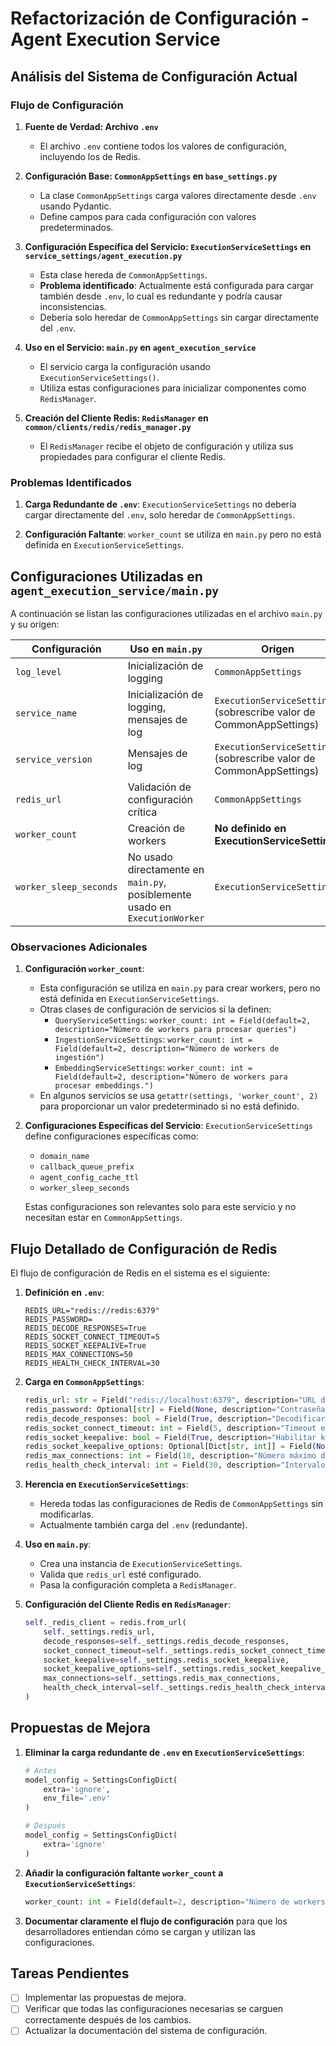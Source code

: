 # Refactorización de Configuración - Agent Execution Service

## Análisis del Sistema de Configuración Actual

### Flujo de Configuración

1. **Fuente de Verdad: Archivo `.env`**
   - El archivo `.env` contiene todos los valores de configuración, incluyendo los de Redis.

2. **Configuración Base: `CommonAppSettings` en `base_settings.py`**
   - La clase `CommonAppSettings` carga valores directamente desde `.env` usando Pydantic.
   - Define campos para cada configuración con valores predeterminados.

3. **Configuración Específica del Servicio: `ExecutionServiceSettings` en `service_settings/agent_execution.py`**
   - Esta clase hereda de `CommonAppSettings`.
   - **Problema identificado**: Actualmente está configurada para cargar también desde `.env`, lo cual es redundante y podría causar inconsistencias.
   - Debería solo heredar de `CommonAppSettings` sin cargar directamente del `.env`.

4. **Uso en el Servicio: `main.py` en `agent_execution_service`**
   - El servicio carga la configuración usando `ExecutionServiceSettings()`.
   - Utiliza estas configuraciones para inicializar componentes como `RedisManager`.

5. **Creación del Cliente Redis: `RedisManager` en `common/clients/redis/redis_manager.py`**
   - El `RedisManager` recibe el objeto de configuración y utiliza sus propiedades para configurar el cliente Redis.

### Problemas Identificados

1. **Carga Redundante de `.env`**: `ExecutionServiceSettings` no debería cargar directamente del `.env`, solo heredar de `CommonAppSettings`.

2. **Configuración Faltante**: `worker_count` se utiliza en `main.py` pero no está definida en `ExecutionServiceSettings`.

## Configuraciones Utilizadas en `agent_execution_service/main.py`

A continuación se listan las configuraciones utilizadas en el archivo `main.py` y su origen:

| Configuración | Uso en `main.py` | Origen | Tipo |
|---------------|------------------|--------|------|
| `log_level` | Inicialización de logging | `CommonAppSettings` | Heredado |
| `service_name` | Inicialización de logging, mensajes de log | `ExecutionServiceSettings` (sobrescribe valor de CommonAppSettings) | Específico |
| `service_version` | Mensajes de log | `ExecutionServiceSettings` (sobrescribe valor de CommonAppSettings) | Específico |
| `redis_url` | Validación de configuración crítica | `CommonAppSettings` | Heredado |
| `worker_count` | Creación de workers | **No definido en ExecutionServiceSettings** | Faltante |
| `worker_sleep_seconds` | No usado directamente en `main.py`, posiblemente usado en `ExecutionWorker` | `ExecutionServiceSettings` | Específico |

### Observaciones Adicionales

1. **Configuración `worker_count`**: 
   - Esta configuración se utiliza en `main.py` para crear workers, pero no está definida en `ExecutionServiceSettings`.
   - Otras clases de configuración de servicios sí la definen:
     - `QueryServiceSettings`: `worker_count: int = Field(default=2, description="Número de workers para procesar queries")`
     - `IngestionServiceSettings`: `worker_count: int = Field(default=2, description="Número de workers de ingestión")`
     - `EmbeddingServiceSettings`: `worker_count: int = Field(default=2, description="Número de workers para procesar embeddings.")`
   - En algunos servicios se usa `getattr(settings, 'worker_count', 2)` para proporcionar un valor predeterminado si no está definido.

2. **Configuraciones Específicas del Servicio**: `ExecutionServiceSettings` define configuraciones específicas como:
   - `domain_name`
   - `callback_queue_prefix`
   - `agent_config_cache_ttl`
   - `worker_sleep_seconds`

   Estas configuraciones son relevantes solo para este servicio y no necesitan estar en `CommonAppSettings`.

## Flujo Detallado de Configuración de Redis

El flujo de configuración de Redis en el sistema es el siguiente:

1. **Definición en `.env`**:
   ```
   REDIS_URL="redis://redis:6379"
   REDIS_PASSWORD=
   REDIS_DECODE_RESPONSES=True
   REDIS_SOCKET_CONNECT_TIMEOUT=5
   REDIS_SOCKET_KEEPALIVE=True
   REDIS_MAX_CONNECTIONS=50
   REDIS_HEALTH_CHECK_INTERVAL=30
   ```

2. **Carga en `CommonAppSettings`**:
   ```python
   redis_url: str = Field("redis://localhost:6379", description="URL de conexión a Redis.")
   redis_password: Optional[str] = Field(None, description="Contraseña para Redis (si aplica).")
   redis_decode_responses: bool = Field(True, description="Decodificar respuestas de Redis a UTF-8.")
   redis_socket_connect_timeout: int = Field(5, description="Timeout en segundos para la conexión del socket de Redis.")
   redis_socket_keepalive: bool = Field(True, description="Habilitar keepalive para el socket de Redis.")
   redis_socket_keepalive_options: Optional[Dict[str, int]] = Field(None, description="Opciones de keepalive para el socket de Redis.")
   redis_max_connections: int = Field(10, description="Número máximo de conexiones en el pool de Redis.")
   redis_health_check_interval: int = Field(30, description="Intervalo en segundos para el health check de Redis.")
   ```

3. **Herencia en `ExecutionServiceSettings`**:
   - Hereda todas las configuraciones de Redis de `CommonAppSettings` sin modificarlas.
   - Actualmente también carga del `.env` (redundante).

4. **Uso en `main.py`**:
   - Crea una instancia de `ExecutionServiceSettings`.
   - Valida que `redis_url` esté configurado.
   - Pasa la configuración completa a `RedisManager`.

5. **Configuración del Cliente Redis en `RedisManager`**:
   ```python
   self._redis_client = redis.from_url(
       self._settings.redis_url,
       decode_responses=self._settings.redis_decode_responses,
       socket_connect_timeout=self._settings.redis_socket_connect_timeout,
       socket_keepalive=self._settings.redis_socket_keepalive,
       socket_keepalive_options=self._settings.redis_socket_keepalive_options,
       max_connections=self._settings.redis_max_connections,
       health_check_interval=self._settings.redis_health_check_interval
   )
   ```

## Propuestas de Mejora

1. **Eliminar la carga redundante de `.env` en `ExecutionServiceSettings`**:
   ```python
   # Antes
   model_config = SettingsConfigDict(
       extra='ignore',
       env_file='.env'
   )
   
   # Después
   model_config = SettingsConfigDict(
       extra='ignore'
   )
   ```

2. **Añadir la configuración faltante `worker_count` a `ExecutionServiceSettings`**:
   ```python
   worker_count: int = Field(default=2, description="Número de workers para procesar ejecuciones de agentes")
   ```

3. **Documentar claramente el flujo de configuración** para que los desarrolladores entiendan cómo se cargan y utilizan las configuraciones.

## Tareas Pendientes

- [ ] Implementar las propuestas de mejora.
- [ ] Verificar que todas las configuraciones necesarias se carguen correctamente después de los cambios.
- [ ] Actualizar la documentación del sistema de configuración.
